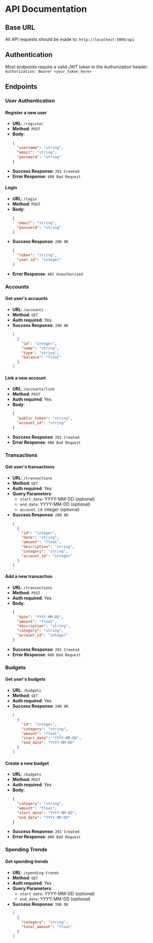 # API Documentation

## Base URL

All API requests should be made to: `http://localhost:5000/api`

## Authentication

Most endpoints require a valid JWT token in the Authorization header:
`Authorization: Bearer <your_token_here>`

## Endpoints

### User Authentication

#### Register a new user

- **URL**: `/register`
- **Method**: `POST`
- **Body**:
  ```json
  {
    "username": "string",
    "email": "string",
    "password": "string"
  }
  ```
- **Success Response**: `201 Created`
- **Error Response**: `400 Bad Request`

#### Login

- **URL**: `/login`
- **Method**: `POST`
- **Body**:
  ```json
  {
    "email": "string",
    "password": "string"
  }
  ```
- **Success Response**: `200 OK`
  ```json
  {
    "token": "string",
    "user_id": "integer"
  }
  ```
- **Error Response**: `401 Unauthorized`

### Accounts

#### Get user's accounts

- **URL**: `/accounts`
- **Method**: `GET`
- **Auth required**: Yes
- **Success Response**: `200 OK`
  ```json
  [
    {
      "id": "integer",
      "name": "string",
      "type": "string",
      "balance": "float"
    }
  ]
  ```

#### Link a new account

- **URL**: `/accounts/link`
- **Method**: `POST`
- **Auth required**: Yes
- **Body**:
  ```json
  {
    "public_token": "string",
    "account_id": "string"
  }
  ```
- **Success Response**: `201 Created`
- **Error Response**: `400 Bad Request`

### Transactions

#### Get user's transactions

- **URL**: `/transactions`
- **Method**: `GET`
- **Auth required**: Yes
- **Query Parameters**:
  - `start_date`: YYYY-MM-DD (optional)
  - `end_date`: YYYY-MM-DD (optional)
  - `account_id`: integer (optional)
- **Success Response**: `200 OK`
  ```json
  [
    {
      "id": "integer",
      "date": "string",
      "amount": "float",
      "description": "string",
      "category": "string",
      "account_id": "integer"
    }
  ]
  ```

#### Add a new transaction

- **URL**: `/transactions`
- **Method**: `POST`
- **Auth required**: Yes
- **Body**:
  ```json
  {
    "date": "YYYY-MM-DD",
    "amount": "float",
    "description": "string",
    "category": "string",
    "account_id": "integer"
  }
  ```
- **Success Response**: `201 Created`
- **Error Response**: `400 Bad Request`

### Budgets

#### Get user's budgets

- **URL**: `/budgets`
- **Method**: `GET`
- **Auth required**: Yes
- **Success Response**: `200 OK`
  ```json
  [
    {
      "id": "integer",
      "category": "string",
      "amount": "float",
      "start_date": "YYYY-MM-DD",
      "end_date": "YYYY-MM-DD"
    }
  ]
  ```

#### Create a new budget

- **URL**: `/budgets`
- **Method**: `POST`
- **Auth required**: Yes
- **Body**:
  ```json
  {
    "category": "string",
    "amount": "float",
    "start_date": "YYYY-MM-DD",
    "end_date": "YYYY-MM-DD"
  }
  ```
- **Success Response**: `201 Created`
- **Error Response**: `400 Bad Request`

### Spending Trends

#### Get spending trends

- **URL**: `/spending-trends`
- **Method**: `GET`
- **Auth required**: Yes
- **Query Parameters**:
  - `start_date`: YYYY-MM-DD (optional)
  - `end_date`: YYYY-MM-DD (optional)
- **Success Response**: `200 OK`
  ```json
  [
    {
      "category": "string",
      "total_amount": "float"
    }
  ]
  ```
